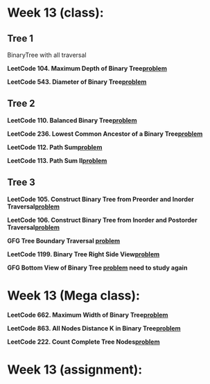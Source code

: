 # Week 13 (class):

## Tree 1

BinaryTree with all traversal <br/>

**LeetCode 104. Maximum Depth of Binary Tree[problem](https://leetcode.com/problems/maximum-depth-of-binary-tree/)**

**LeetCode 543. Diameter of Binary Tree[problem](https://leetcode.com/problems/diameter-of-binary-tree/)**

## Tree 2

**LeetCode 110. Balanced Binary Tree[problem](https://leetcode.com/problems/balanced-binary-tree/)**

**LeetCode 236. Lowest Common Ancestor of a Binary Tree[problem](https://leetcode.com/problems/lowest-common-ancestor-of-a-binary-tree/)**

**LeetCode 112. Path Sum[problem](https://leetcode.com/problems/path-sum/)**

**LeetCode 113. Path Sum II[problem](https://leetcode.com/problems/path-sum-ii/)**

## Tree 3

**LeetCode 105. Construct Binary Tree from Preorder and Inorder Traversal[problem](https://leetcode.com/problems/construct-binary-tree-from-preorder-and-inorder-traversal/)**

**LeetCode 106. Construct Binary Tree from Inorder and Postorder Traversal[problem](https://leetcode.com/problems/construct-binary-tree-from-inorder-and-postorder-traversal/)**

**GFG Tree Boundary Traversal [problem](https://www.geeksforgeeks.org/problems/boundary-traversal-of-binary-tree/1)**

**LeetCode 1199. Binary Tree Right Side View[problem](https://leetcode.com/problems/binary-tree-right-side-view/)**

**GFG Bottom View of Binary Tree [problem](https://www.geeksforgeeks.org/problems/bottom-view-of-binary-tree/1) need to study again**

# Week 13 (Mega class):

**LeetCode 662. Maximum Width of Binary Tree[problem](https://leetcode.com/problems/maximum-width-of-binary-tree/)**

**LeetCode 863. All Nodes Distance K in Binary Tree[problem](https://leetcode.com/problems/all-nodes-distance-k-in-binary-tree/)**

**LeetCode 222. Count Complete Tree Nodes[problem](https://leetcode.com/problems/count-complete-tree-nodes/)**

# Week 13 (assignment):
